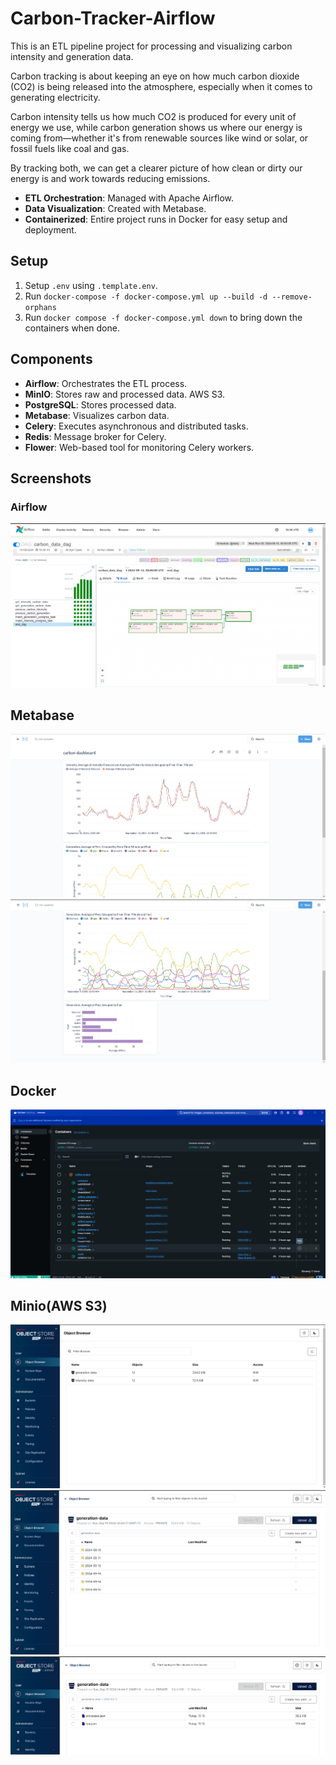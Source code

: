 # Carbon-Tracker-Airflow

This is an ETL pipeline project for processing and visualizing carbon intensity and generation data.

Carbon tracking is about keeping an eye on how much carbon dioxide (CO2) is being released into the atmosphere, especially when it comes to generating electricity. 

Carbon intensity tells us how much CO2 is produced for every unit of energy we use, while carbon generation shows us where our energy is coming from—whether it's from renewable sources like wind or solar, or fossil fuels like coal and gas. 

By tracking both, we can get a clearer picture of how clean or dirty our energy is and work towards reducing emissions.

- **ETL Orchestration**: Managed with Apache Airflow.
- **Data Visualization**: Created with Metabase.
- **Containerized**: Entire project runs in Docker for easy setup and deployment.


## Setup

1. Setup `.env` using  `.template.env`.
2. Run `docker-compose -f docker-compose.yml up --build -d --remove-orphans`
3. Run `docker compose -f docker-compose.yml down` to bring down the containers when done.

## Components
- **Airflow**: Orchestrates the ETL process.
- **MinIO**: Stores raw and processed data. AWS S3.
- **PostgreSQL**: Stores processed data.
- **Metabase**: Visualizes carbon data.
- **Celery**: Executes asynchronous and distributed tasks.
- **Redis**: Message broker for Celery.
- **Flower**: Web-based tool for monitoring Celery workers.

## Screenshots

### Airflow
![alt text](screenshots/airflow-dag-preview.png)

## Metabase
![alt text](screenshots/metabase-ss1.png)
![alt text](screenshots/metabase-ss2.png)

## Docker
![alt text](screenshots/docker-ss.png)

## Minio(AWS S3)
![alt text](screenshots/minio-buckets.png)
![alt text](screenshots/bucket-structure.png)
![alt text](screenshots/bucket-folder.png)